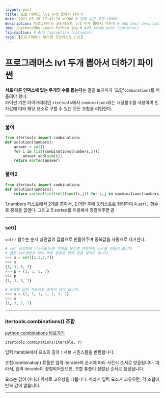 ```yaml
---
layout: post
title: 프로그래머스 lv1 두개 뽑아서 더하기
date: 2021-03-26 17:47:20 +0900 # 한국 시간 포맷 +0900
description: 프로그래머스 코딩테스트 lv1 두개 뽑아서 더하기 # Add post description (optional)
img: /python/Why-Learn-Python.jpg # Add image post (optional)
fig-caption: # Add figcaption (optional)
tags: [프로그래머스 파이썬 코딩테스트 LV1]
---
```


# 프로그래머스 lv1 두개 뽑아서 더하기 파이썬

**서로 다른 인덱스에 있는 두개의 수를 뽑는다**는 말을 보자마자 '조합'`combinations`를 떠올려야 했다. <br>
파이썬 기본 라이브러리인 `itertools`에서 `combinations`라는 내장함수를 사용하여 인자값에 따라 해당 요소로 구할 수 있는 모든 조합을 리턴한다. 

---

### 풀이
```python
from itertools import combinations
def solution(numbers):
    answer = set()
    for i in list(combinations(numbers,2)):
        answer.add(sum(i))
    return sorted(answer)
```

### 풀이2
```python
from itertools import combinations
def solution(numbers):
    return sorted(list(set([sum([i,j]) for i,j in combinations(numbers,2)])))
```
1.numbers 리스트에서 2개를 뽑아서, 2.더한 후에 3.리스트로 정리하여 4.`set()` 함수로 중복을 없앤다. 그리고 5.sorted를 이용해서 정렬해주면 끝

---

### set()

`set()` 함수는 순서 상관없이 집합으로 만들어주며 중복값을 자동으로 제거한다.

```python
# set 생성자에 iterable한 객체를 넣으면 변환하여 set을 만들어 줍니다.
# 물론 set생성자 없이 바로 중괄호 안에 값을 넣어도 됩니다.
>>> s = set([1,3,5,7])
>>> s
{1, 3, 5, 7}
>>> p = {1, 3, 5, 7}
>>> p
{1, 3, 5, 7}

# 중복된 값은 자동으로 중복이 제거 됩니다.
>>> s = {1, 5, 1, 1, 1, 3, 7}
>>> s
{1, 3, 5, 7}
```
---

### itertools.combinations() 조합

[python combinations 바로가기](https://docs.python.org/ko/3/library/itertools.html?highlight=combinations#itertools.combinations)<br>

`itertools.combinations(iterable, r)`

입력 iterable에서 요소의 길이 r 서브 시퀀스들을 반환합니다.

조합(combination) 튜플은 입력 iterable의 순서에 따라 사전식 순서로 방출됩니다. 따라서, 입력 iterable이 정렬되어있으면, 조합 튜플이 정렬된 순서로 생성됩니다.

요소는 값이 아니라 위치로 고유성을 다룹니다. 따라서 입력 요소가 고유하면, 각 조합에 반복 값이 없습니다.

---